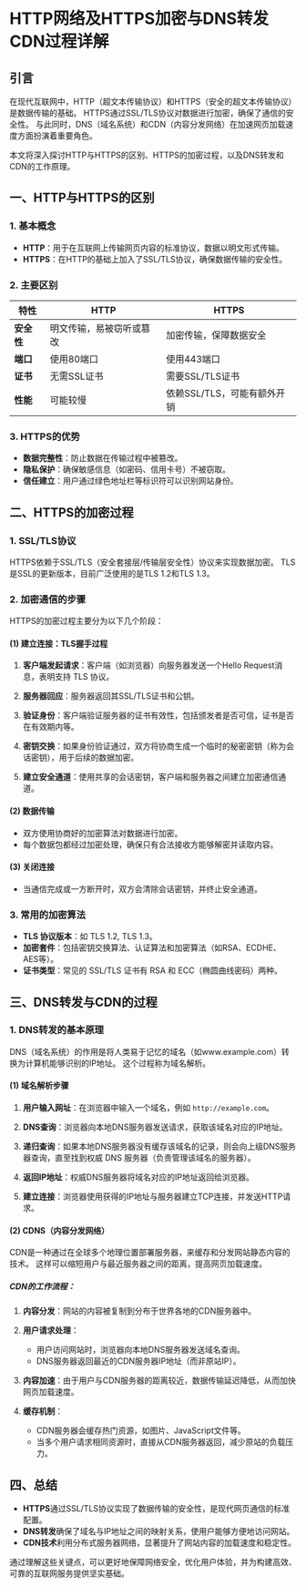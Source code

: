 # HTTP网络及HTTPS加密与DNS转发CDN过程详解

## 引言

在现代互联网中，HTTP（超文本传输协议）和HTTPS（安全的超文本传输协议）是数据传输的基础。 HTTPS通过SSL/TLS协议对数据进行加密，确保了通信的安全性。 与此同时，DNS（域名系统）和CDN（内容分发网络）在加速网页加载速度方面扮演着重要角色。

本文将深入探讨HTTP与HTTPS的区别、HTTPS的加密过程，以及DNS转发和CDN的工作原理。


## 一、HTTP与HTTPS的区别

### 1. 基本概念

- **HTTP**：用于在互联网上传输网页内容的标准协议，数据以明文形式传输。
- **HTTPS**：在HTTP的基础上加入了SSL/TLS协议，确保数据传输的安全性。

### 2. 主要区别

| 特性          | HTTP                     | HTTPS                    |
|---------------|--------------------------|---------------------------|
| **安全性**     | 明文传输，易被窃听或篡改 | 加密传输，保障数据安全    |
| **端口**      | 使用80端口               | 使用443端口               |
| **证书**      | 无需SSL证书              | 需要SSL/TLS证书           |
| **性能**      | 可能较慢                 | 依赖SSL/TLS，可能有额外开销 |

### 3. HTTPS的优势

- **数据完整性**：防止数据在传输过程中被篡改。
- **隐私保护**：确保敏感信息（如密码、信用卡号）不被窃取。
- **信任建立**：用户通过绿色地址栏等标识符可以识别网站身份。

## 二、HTTPS的加密过程

### 1. SSL/TLS协议

HTTPS依赖于SSL/TLS（安全套接层/传输层安全性）协议来实现数据加密。 TLS是SSL的更新版本，目前广泛使用的是TLS 1.2和TLS 1.3。

### 2. 加密通信的步骤

 HTTPS的加密过程主要分为以下几个阶段：

#### (1) 建立连接：TLS握手过程

1. **客户端发起请求**：客户端（如浏览器）向服务器发送一个Hello Request消息，表明支持 TLS 协议。
   
2. **服务器回应**：服务器返回其SSL/TLS证书和公钥。

3. **验证身份**：客户端验证服务器的证书有效性，包括颁发者是否可信，证书是否在有效期内等。

4. **密钥交换**：如果身份验证通过，双方将协商生成一个临时的秘密密钥（称为会话密钥），用于后续的数据加密。

5. **建立安全通道**：使用共享的会话密钥，客户端和服务器之间建立加密通信通道。

#### (2) 数据传输

- 双方使用协商好的加密算法对数据进行加密。
- 每个数据包都经过加密处理，确保只有合法接收方能够解密并读取内容。

#### (3) 关闭连接

- 当通信完成或一方断开时，双方会清除会话密钥，并终止安全通道。

### 3. 常用的加密算法

- **TLS 协议版本**：如 TLS 1.2, TLS 1.3。
- **加密套件**：包括密钥交换算法、认证算法和加密算法（如RSA、ECDHE、AES等）。
- **证书类型**：常见的 SSL/TLS 证书有 RSA 和 ECC（椭圆曲线密码）两种。

## 三、DNS转发与CDN的过程

### 1. DNS转发的基本原理

DNS（域名系统）的作用是将人类易于记忆的域名（如www.example.com）转换为计算机能够识别的IP地址。 这个过程称为域名解析。

#### (1) 域名解析步骤

1. **用户输入网址**：在浏览器中输入一个域名，例如 `http://example.com`。
   
2. **DNS查询**：浏览器向本地DNS服务器发送请求，获取该域名对应的IP地址。

3. **递归查询**：如果本地DNS服务器没有缓存该域名的记录，则会向上级DNS服务器查询，直至找到权威 DNS 服务器（负责管理该域名的服务器）。

4. **返回IP地址**：权威DNS服务器将域名对应的IP地址返回给浏览器。

5. **建立连接**：浏览器使用获得的IP地址与服务器建立TCP连接，并发送HTTP请求。

#### (2) CDNS（内容分发网络）

CDN是一种通过在全球多个地理位置部署服务器，来缓存和分发网站静态内容的技术。 这样可以缩短用户与最近服务器之间的距离，提高网页加载速度。

##### CDN的工作流程：

1. **内容分发**：网站的内容被复制到分布于世界各地的CDN服务器中。

2. **用户请求处理**：
   - 用户访问网站时，浏览器向本地DNS服务器发送域名查询。
   - DNS服务器返回最近的CDN服务器IP地址（而非原站IP）。
   
3. **内容加速**：由于用户与CDN服务器的距离较近，数据传输延迟降低，从而加快网页加载速度。

4. **缓存机制**：
   - CDN服务器会缓存热门资源，如图片、JavaScript文件等。
   - 当多个用户请求相同资源时，直接从CDN服务器返回，减少原站的负载压力。

## 四、总结

- **HTTPS**通过SSL/TLS协议实现了数据传输的安全性，是现代网页通信的标准配置。
- **DNS转发**确保了域名与IP地址之间的映射关系，使用户能够方便地访问网站。
- **CDN技术**利用分布式服务器网络，显著提升了网站内容的加载速度和稳定性。

通过理解这些关键点，可以更好地保障网络安全，优化用户体验，并为构建高效、可靠的互联网服务提供坚实基础。